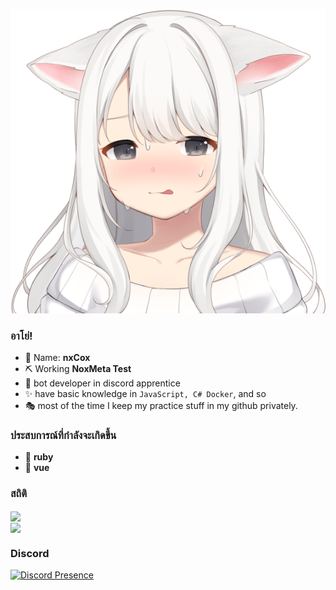<p align="center">
  <img src="11.png">
</p>

### อาโย่!

- 🍒 Name: **nxCox** 
- ⛏ Working  **NoxMeta Test** 
- 🎨 bot developer in discord apprentice
- ✨ have basic knowledge in `JavaScript, C# Docker`, and so
- 🎭 most of the time I keep my practice stuff in my github privately.

### ประสบการณ์ที่กำลังจะเกิดขึ้น
- 🔭 **ruby**
- 🍞 **vue**

### สถิติ
<a href="https://github.com/JKTheRipperTH/">
      <img align="center" src="https://github-readme-stats.vercel.app/api/top-langs/?username=JKTheRipperTH&langs_count=5&theme=tokyonight" />
  <br>
      <img align="center" src="https://github-readme-stats.vercel.app/api?username=JKTheRipperTH&show_icons=true&theme=radical" />
</a>

### Discord
[![Discord Presence](https://lanyard.cnrad.dev/api/800312400905633802)](https://discord.com/users/800312400905633802)
